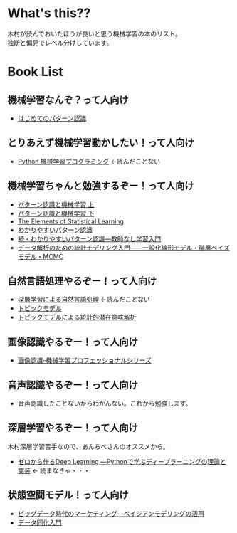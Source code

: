 # What's this??
木村が読んでおいたほうが良いと思う機械学習の本のリスト。<br/>
独断と偏見でレベル分けしています。

# Book List
## 機械学習なんぞ？って人向け
- [はじめてのパターン認識](https://www.amazon.co.jp/%E3%81%AF%E3%81%98%E3%82%81%E3%81%A6%E3%81%AE%E3%83%91%E3%82%BF%E3%83%BC%E3%83%B3%E8%AA%8D%E8%AD%98-%E5%B9%B3%E4%BA%95-%E6%9C%89%E4%B8%89/dp/4627849710/ref=pd_lpo_sbs_14_img_1?_encoding=UTF8&psc=1&refRID=MNCJK39E0VVNPN45C1RB)

## とりあえず機械学習動かしたい！って人向け
- [Python 機械学習プログラミング](https://www.amazon.co.jp/Python-%E6%A9%9F%E6%A2%B0%E5%AD%A6%E7%BF%92%E3%83%97%E3%83%AD%E3%82%B0%E3%83%A9%E3%83%9F%E3%83%B3%E3%82%B0-%E9%81%94%E4%BA%BA%E3%83%87%E3%83%BC%E3%82%BF%E3%82%B5%E3%82%A4%E3%82%A8%E3%83%B3%E3%83%86%E3%82%A3%E3%82%B9%E3%83%88%E3%81%AB%E3%82%88%E3%82%8B%E7%90%86%E8%AB%96%E3%81%A8%E5%AE%9F%E8%B7%B5-impress-gear/dp/4295003379/ref=sr_1_4?s=books&ie=UTF8&qid=1541411283&sr=1-4&keywords=%E6%A9%9F%E6%A2%B0%E5%AD%A6%E7%BF%92) <-読んだことない

## 機械学習ちゃんと勉強するぞー！って人向け
- [パターン認識と機械学習 上](https://www.amazon.co.jp/%E3%83%91%E3%82%BF%E3%83%BC%E3%83%B3%E8%AA%8D%E8%AD%98%E3%81%A8%E6%A9%9F%E6%A2%B0%E5%AD%A6%E7%BF%92-%E4%B8%8A-C-M-%E3%83%93%E3%82%B7%E3%83%A7%E3%83%83%E3%83%97/dp/4621061224/ref=sr_1_3?s=books&ie=UTF8&qid=1541411283&sr=1-3&keywords=%E6%A9%9F%E6%A2%B0%E5%AD%A6%E7%BF%92)
- [パターン認識と機械学習 下](https://www.amazon.co.jp/%E3%83%91%E3%82%BF%E3%83%BC%E3%83%B3%E8%AA%8D%E8%AD%98%E3%81%A8%E6%A9%9F%E6%A2%B0%E5%AD%A6%E7%BF%92-%E4%B8%8B-%E3%83%99%E3%82%A4%E3%82%BA%E7%90%86%E8%AB%96%E3%81%AB%E3%82%88%E3%82%8B%E7%B5%B1%E8%A8%88%E7%9A%84%E4%BA%88%E6%B8%AC-C-M-%E3%83%93%E3%82%B7%E3%83%A7%E3%83%83%E3%83%97/dp/4621061240/ref=pd_bxgy_14_img_2?_encoding=UTF8&pd_rd_i=4621061240&pd_rd_r=e6cd40aa-e0df-11e8-afc8-19cdea3ec1a8&pd_rd_w=rX5qy&pd_rd_wg=6yeEt&pf_rd_i=desktop-dp-sims&pf_rd_m=AN1VRQENFRJN5&pf_rd_p=a4de75e6-d8f7-4a34-bd69-503ea4866e6c&pf_rd_r=D4DFWTSFXB8ZXM31DX9S&pf_rd_s=desktop-dp-sims&pf_rd_t=40701&psc=1&refRID=D4DFWTSFXB8ZXM31DX9S)
- [The Elements of Statistical Learning](https://web.stanford.edu/~hastie/Papers/ESLII.pdf)
- [わかりやすいパターン認識](https://www.amazon.co.jp/%E3%82%8F%E3%81%8B%E3%82%8A%E3%82%84%E3%81%99%E3%81%84%E3%83%91%E3%82%BF%E3%83%BC%E3%83%B3%E8%AA%8D%E8%AD%98-%E7%9F%B3%E4%BA%95-%E5%81%A5%E4%B8%80%E9%83%8E/dp/4274131491/ref=pd_bxgy_14_img_2?_encoding=UTF8&pd_rd_i=4274131491&pd_rd_r=7eb0eb4c-e0e0-11e8-a74a-11cb475c3fb9&pd_rd_w=AdOii&pd_rd_wg=Nhshk&pf_rd_i=desktop-dp-sims&pf_rd_m=AN1VRQENFRJN5&pf_rd_p=a4de75e6-d8f7-4a34-bd69-503ea4866e6c&pf_rd_r=MNCJK39E0VVNPN45C1RB&pf_rd_s=desktop-dp-sims&pf_rd_t=40701&psc=1&refRID=MNCJK39E0VVNPN45C1RB)
- [続・わかりやすいパターン認識―教師なし学習入門](https://www.amazon.co.jp/%E7%B6%9A%E3%83%BB%E3%82%8F%E3%81%8B%E3%82%8A%E3%82%84%E3%81%99%E3%81%84%E3%83%91%E3%82%BF%E3%83%BC%E3%83%B3%E8%AA%8D%E8%AD%98%E2%80%95%E6%95%99%E5%B8%AB%E3%81%AA%E3%81%97%E5%AD%A6%E7%BF%92%E5%85%A5%E9%96%80%E2%80%95-%E7%9F%B3%E4%BA%95-%E5%81%A5%E4%B8%80%E9%83%8E/dp/427421530X)
- [データ解析のための統計モデリング入門――一般化線形モデル・階層ベイズモデル・MCMC](https://www.amazon.co.jp/%E3%83%87%E3%83%BC%E3%82%BF%E8%A7%A3%E6%9E%90%E3%81%AE%E3%81%9F%E3%82%81%E3%81%AE%E7%B5%B1%E8%A8%88%E3%83%A2%E3%83%87%E3%83%AA%E3%83%B3%E3%82%B0%E5%85%A5%E9%96%80%E2%80%95%E2%80%95%E4%B8%80%E8%88%AC%E5%8C%96%E7%B7%9A%E5%BD%A2%E3%83%A2%E3%83%87%E3%83%AB%E3%83%BB%E9%9A%8E%E5%B1%A4%E3%83%99%E3%82%A4%E3%82%BA%E3%83%A2%E3%83%87%E3%83%AB%E3%83%BBMCMC-%E7%A2%BA%E7%8E%87%E3%81%A8%E6%83%85%E5%A0%B1%E3%81%AE%E7%A7%91%E5%AD%A6-%E4%B9%85%E4%BF%9D-%E6%8B%93%E5%BC%A5/dp/400006973X/ref=pd_sbs_14_1?_encoding=UTF8&pd_rd_i=400006973X&pd_rd_r=b9e7ea98-e0e0-11e8-8fec-dbcea41f13f4&pd_rd_w=jyauJ&pd_rd_wg=V7PMz&pf_rd_i=desktop-dp-sims&pf_rd_m=AN1VRQENFRJN5&pf_rd_p=cda7018a-662b-401f-9c16-bd4ec317039e&pf_rd_r=FC0ZYHQ48Z790ZXZD8F9&pf_rd_s=desktop-dp-sims&pf_rd_t=40701&psc=1&refRID=FC0ZYHQ48Z790ZXZD8F9)

## 自然言語処理やるぞー！って人向け
- [深層学習による自然言語処理](https://www.amazon.co.jp/%E6%B7%B1%E5%B1%A4%E5%AD%A6%E7%BF%92%E3%81%AB%E3%82%88%E3%82%8B%E8%87%AA%E7%84%B6%E8%A8%80%E8%AA%9E%E5%87%A6%E7%90%86-%E6%A9%9F%E6%A2%B0%E5%AD%A6%E7%BF%92%E3%83%97%E3%83%AD%E3%83%95%E3%82%A7%E3%83%83%E3%82%B7%E3%83%A7%E3%83%8A%E3%83%AB%E3%82%B7%E3%83%AA%E3%83%BC%E3%82%BA-%E5%9D%AA%E4%BA%95-%E7%A5%90%E5%A4%AA/dp/4061529242/ref=pd_bxgy_14_img_3?_encoding=UTF8&pd_rd_i=4061529242&pd_rd_r=ca1d8072-e0df-11e8-a3f6-416d58d0d1f8&pd_rd_w=Uesoz&pd_rd_wg=z2Ud0&pf_rd_i=desktop-dp-sims&pf_rd_m=AN1VRQENFRJN5&pf_rd_p=a4de75e6-d8f7-4a34-bd69-503ea4866e6c&pf_rd_r=Q6C3EB7JKZGJ7SFV8YDN&pf_rd_s=desktop-dp-sims&pf_rd_t=40701&psc=1&refRID=Q6C3EB7JKZGJ7SFV8YDN) <-読んだことない
- [トピックモデル](https://www.amazon.co.jp/%E3%83%88%E3%83%94%E3%83%83%E3%82%AF%E3%83%A2%E3%83%87%E3%83%AB-%E6%A9%9F%E6%A2%B0%E5%AD%A6%E7%BF%92%E3%83%97%E3%83%AD%E3%83%95%E3%82%A7%E3%83%83%E3%82%B7%E3%83%A7%E3%83%8A%E3%83%AB%E3%82%B7%E3%83%AA%E3%83%BC%E3%82%BA-%E5%B2%A9%E7%94%B0-%E5%85%B7%E6%B2%BB/dp/4061529048/ref=pd_sbs_14_2?_encoding=UTF8&pd_rd_i=4061529048&pd_rd_r=bad63827-e0df-11e8-afc8-19cdea3ec1a8&pd_rd_w=LgxLx&pd_rd_wg=G23US&pf_rd_i=desktop-dp-sims&pf_rd_m=AN1VRQENFRJN5&pf_rd_p=cda7018a-662b-401f-9c16-bd4ec317039e&pf_rd_r=G4215FWQZHK6K11M8VEB&pf_rd_s=desktop-dp-sims&pf_rd_t=40701&psc=1&refRID=G4215FWQZHK6K11M8VEB)
- [トピックモデルによる統計的潜在意味解析](https://www.amazon.co.jp/%E3%83%88%E3%83%94%E3%83%83%E3%82%AF%E3%83%A2%E3%83%87%E3%83%AB%E3%81%AB%E3%82%88%E3%82%8B%E7%B5%B1%E8%A8%88%E7%9A%84%E6%BD%9C%E5%9C%A8%E6%84%8F%E5%91%B3%E8%A7%A3%E6%9E%90-%E8%87%AA%E7%84%B6%E8%A8%80%E8%AA%9E%E5%87%A6%E7%90%86%E3%82%B7%E3%83%AA%E3%83%BC%E3%82%BA-%E4%BD%90%E8%97%A4%E4%B8%80%E8%AA%A0/dp/4339027588/ref=pd_sim_14_8?_encoding=UTF8&pd_rd_i=4339027588&pd_rd_r=b2f85cb6-e0df-11e8-9a74-157f153e26c6&pd_rd_w=JUEqx&pd_rd_wg=d5Yr0&pf_rd_i=desktop-dp-sims&pf_rd_m=AN1VRQENFRJN5&pf_rd_p=68cfebef-f8b4-4691-9d72-a10f0956615a&pf_rd_r=M32W3G7FVASNZBC27PVW&pf_rd_s=desktop-dp-sims&pf_rd_t=40701&psc=1&refRID=M32W3G7FVASNZBC27PVW)

## 画像認識やるぞー！って人向け
- [画像認識-機械学習プロフェッショナルシリーズ](https://www.amazon.co.jp/画像認識-機械学習プロフェッショナルシリーズ-原田-達也/dp/4061529129/ref=sr_1_2?s=books&ie=UTF8&qid=1541405756&sr=1-2&keywords=画像処理)

## 音声認識やるぞー！って人向け
- 音声認識したことないからわかんない。これから勉強します。

## 深層学習やるぞー！って人向け
木村深層学習苦手なので、あんちべさんのオススメから。
- [ゼロから作るDeep Learning ―Pythonで学ぶディープラーニングの理論と実装](https://www.amazon.co.jp/ゼロから作るDeep-Learning-―Pythonで学ぶディープラーニングの理論と実装-斎藤-康毅/dp/4873117585/ref=sr_1_5?s=books&ie=UTF8&qid=1541404868&sr=1-5&keywords=機械学習) <- 読まなきゃ・・・

## 状態空間モデル！って人向け
- [ビッグデータ時代のマーケティング―ベイジアンモデリングの活用](https://www.amazon.co.jp/%E3%83%93%E3%83%83%E3%82%B0%E3%83%87%E3%83%BC%E3%82%BF%E6%99%82%E4%BB%A3%E3%81%AE%E3%83%9E%E3%83%BC%E3%82%B1%E3%83%86%E3%82%A3%E3%83%B3%E3%82%B0%E2%80%95%E3%83%99%E3%82%A4%E3%82%B8%E3%82%A2%E3%83%B3%E3%83%A2%E3%83%87%E3%83%AA%E3%83%B3%E3%82%B0%E3%81%AE%E6%B4%BB%E7%94%A8-%EF%BC%AB%EF%BC%B3%E7%A4%BE%E4%BC%9A%E7%A7%91%E5%AD%A6%E5%B0%82%E9%96%80%E6%9B%B8-%E4%BD%90%E8%97%A4%E5%BF%A0%E5%BD%A6-ebook/dp/B00MOYKHI0/ref=sr_1_1?s=books&ie=UTF8&qid=1541411904&sr=1-1&keywords=%E3%83%93%E3%83%83%E3%82%B0%E3%83%87%E3%83%BC%E3%82%BF%E6%99%82%E4%BB%A3%E3%81%AE%E3%83%9E%E3%83%BC%E3%82%B1%E3%83%86%E3%82%A3%E3%83%B3%E3%82%B0)
- [データ同化入門](https://www.amazon.co.jp/%E3%83%87%E3%83%BC%E3%82%BF%E5%90%8C%E5%8C%96%E5%85%A5%E9%96%80-%E4%BA%88%E6%B8%AC%E3%81%A8%E7%99%BA%E8%A6%8B%E3%81%AE%E7%A7%91%E5%AD%A6-%E6%A8%8B%E5%8F%A3-%E7%9F%A5%E4%B9%8B/dp/4254127863/ref=sr_1_3?s=books&ie=UTF8&qid=1541411940&sr=1-3&keywords=%E7%B2%92%E5%AD%90%E3%83%95%E3%82%A3%E3%83%AB%E3%82%BF)